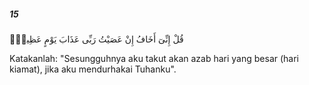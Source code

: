 ##### 15

<span class="ayah">قُلْ إِنِّىٓ أَخَافُ إِنْ عَصَيْتُ رَبِّى عَذَابَ يَوْمٍ عَظِيمٍۢ</span>

<span class="ayah_translation">Katakanlah: "Sesungguhnya aku takut akan azab hari yang besar (hari kiamat), jika aku mendurhakai Tuhanku".</span>
